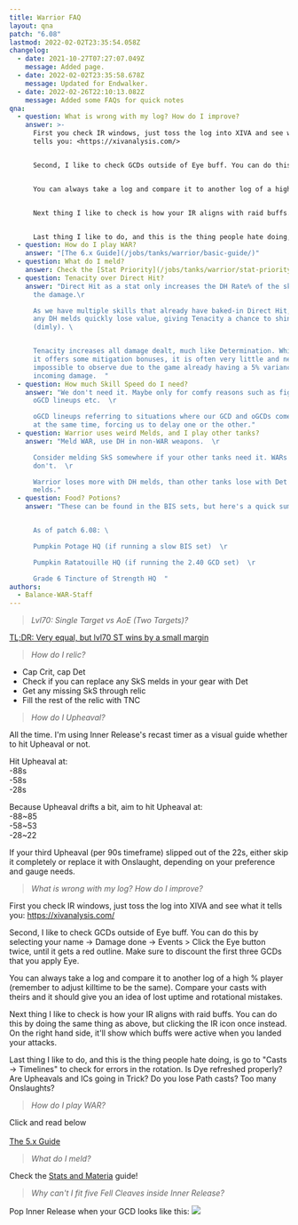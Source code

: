 ```yaml
---
title: Warrior FAQ
layout: qna
patch: "6.08"
lastmod: 2022-02-02T23:35:54.058Z
changelog:
  - date: 2021-10-27T07:27:07.049Z
    message: Added page.
  - date: 2022-02-02T23:35:58.678Z
    message: Updated for Endwalker.
  - date: 2022-02-26T22:10:13.082Z
    message: Added some FAQs for quick notes
qna:
  - question: What is wrong with my log? How do I improve?
    answer: >-
      First you check IR windows, just toss the log into XIVA and see what it
      tells you: <https://xivanalysis.com/>


      Second, I like to check GCDs outside of Eye buff. You can do this by selecting your name -> Damage done -> Events > Click the Eye button twice, until it gets a red outline. Make sure to discount the first three GCDs that you apply Eye.


      You can always take a log and compare it to another log of a high % player (remember to adjust killtime to be the same). Compare your casts with theirs and it should give you an idea of lost uptime and rotational mistakes.


      Next thing I like to check is how your IR aligns with raid buffs. You can do this by doing the same thing as above, but clicking the IR icon once instead. On the right hand side, it'll show which buffs were active when you landed your attacks. 


      Last thing I like to do, and this is the thing people hate doing, is go to "Casts -> Timelines" to check for errors in the rotation. Is Eye refreshed properly? Are Upheavals and ICs going in Trick? Do you lose Path casts? Too many Onslaughts?
  - question: How do I play WAR?
    answer: "[The 6.x Guide](/jobs/tanks/warrior/basic-guide/)"
  - question: What do I meld?
    answer: Check the [Stat Priority](/jobs/tanks/warrior/stat-priority/) page!
  - question: Tenacity over Direct Hit?
    answer: "Direct Hit as a stat only increases the DH Rate% of the skills, and not
      the damage.\r

      As we have multiple skills that already have baked-in Direct Hit,
      any DH melds quickly lose value, giving Tenacity a chance to shine
      (dimly). \ 


      Tenacity increases all damage dealt, much like Determination. While
      it offers some mitigation bonuses, it is often very little and near
      impossible to observe due to the game already having a 5% variance in
      incoming damage.  "
  - question: How much Skill Speed do I need?
    answer: "We don't need it. Maybe only for comfy reasons such as fight phasing or
      oGCD lineups etc.  \r

      oGCD lineups referring to situations where our GCD and oGCDs come up
      at the same time, forcing us to delay one or the other."
  - question: Warrior uses weird Melds, and I play other tanks?
    answer: "Meld WAR, use DH in non-WAR weapons.  \r

      Consider melding SkS somewhere if your other tanks need it. WARs
      don't.  \r

      Warrior loses more with DH melds, than other tanks lose with Det
      melds."
  - question: Food? Potions?
    answer: "These can be found in the BIS sets, but here's a quick summary.


      As of patch 6.08: \ 

      Pumpkin Potage HQ (if running a slow BIS set)  \r

      Pumpkin Ratatouille HQ (if running the 2.40 GCD set)  \r

      Grade 6 Tincture of Strength HQ  "
authors:
  - Balance-WAR-Staff
---
```

> *Lvl70: Single Target vs AoE (Two Targets)?*

[TL;DR: Very equal, but lvl70 ST wins by a small margin](https://docs.google.com/spreadsheets/d/e/2PACX-1vRqxeKcJJb0zc2Kh86mY222FLkV9r8YAByW-TzoPujokBy1DT4ofPlwpFhKN4K4uZWhrYLfHvo7Lz5g/pubhtml)

> *How do I relic?*

* Cap Crit, cap Det
* Check if you can replace any SkS melds in your gear with Det
* Get any missing SkS through relic
* Fill the rest of the relic with TNC

> *How do I Upheaval?*

All the time. I'm using Inner Release's recast timer as a visual guide whether to hit Upheaval or not.

Hit Upheaval at:\
-88s  \
-58s  \
-28s  

Because Upheaval drifts a bit, aim to hit Upheaval at:\
-88~85  \
-58~53  \
-28~22  

If your third Upheaval (per 90s timeframe) slipped out of the 22s, either skip it completely or replace it with Onslaught, depending on your preference and gauge needs.

> *What is wrong with my log? How do I improve?*

First you check IR windows, just toss the log into XIVA and see what it tells you: <https://xivanalysis.com/>

Second, I like to check GCDs outside of Eye buff. You can do this by selecting your name -> Damage done -> Events > Click the Eye button twice, until it gets a red outline. Make sure to discount the first three GCDs that you apply Eye.

You can always take a log and compare it to another log of a high % player (remember to adjust killtime to be the same). Compare your casts with theirs and it should give you an idea of lost uptime and rotational mistakes.

Next thing I like to check is how your IR aligns with raid buffs. You can do this by doing the same thing as above, but clicking the IR icon once instead. On the right hand side, it'll show which buffs were active when you landed your attacks. 

Last thing I like to do, and this is the thing people hate doing, is go to "Casts -> Timelines" to check for errors in the rotation. Is Dye refreshed properly? Are Upheavals and ICs going in Trick? Do you lose Path casts? Too many Onslaughts? 

> *How do I play WAR?*

Click and read below\
\
[The 5.x Guide](/jobs/tanks/warrior/how-to-fell-cleave-an-angry-wannabe-healer-also-known-as-warrior-5-0-the-guide)

> *What do I meld?*

Check the [Stats and Materia](/jobs/tanks/warrior/stats-and-materia/) guide!

> *Why can't I fit five Fell Cleaves inside Inner Release?*

Pop Inner Release when your GCD looks like this: ![](https://media.discordapp.net/attachments/277962807813865472/597203462106906651/unknown.png)